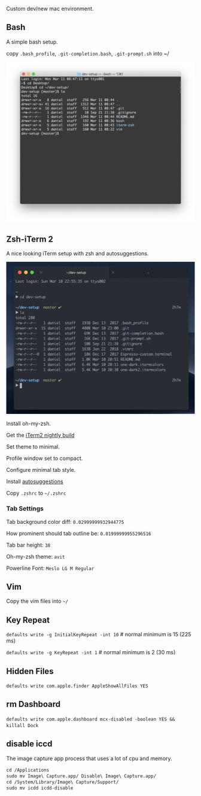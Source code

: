 Custom dev/new mac environment.

## Bash
A simple bash setup.

copy `.bash_profile`, `.git-completion.bash`, `.git-prompt.sh` into ~/

![](/bash/bash.png)

## Zsh-iTerm 2

A nice looking iTerm setup with zsh and autosuggestions. 

![](/iterm-zsh/iterm2.png)

Install oh-my-zsh.

Get the [iTerm2 nightly build](https://iterm2.com/downloads/nightly/#/section/home) 

Set theme to minimal.

Profile window set to compact.

Configure minimal tab style.

Install [autosuggestions](https://github.com/zsh-users/zsh-autosuggestions)

Copy `.zshrc` to `~/.zshrc`

### Tab Settings 
Tab background color diff: `0.02999999932944775`

How prominent should tab outline be: `0.01999999955296516`

Tab bar height: `38`

Oh-my-zsh theme: `avit`

Powerline Font: `Meslo LG M Regular`

## Vim
Copy the vim files into `~/`

## Key Repeat
`defaults write -g InitialKeyRepeat -int 10` # normal minimum is 15 (225 ms)

`defaults write -g KeyRepeat -int 1` # normal minimum is 2 (30 ms)

## Hidden Files
`defaults write com.apple.finder AppleShowAllFiles YES`

## rm Dashboard
`defaults write com.apple.dashboard mcx-disabled -boolean YES && killall Dock`

## disable iccd
The image capture app process that uses a lot of cpu and memory.
```
cd /Applications
sudo mv Image\ Capture.app/ Disable\ Image\ Capture.app/
cd /System/Library/Image\ Capture/Support/
sudo mv icdd icdd-disable
```
